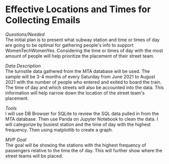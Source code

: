 # Effective Locations and Times for Collecting Emails

*Questions/Needed*
<br>
  The initial plan is to present what subway station and time or times of day are going to be optimal for gathering people's info to support WomenTechWomenYes. Considering the time or times of day with the most amount of people will help prioritize the placement of their street team.

*Data Description*
<br>
  The turnstile data gathered from the MTA database will be used. The sample will be 3-4 months of every Saturday from June 2021 to August 2021 with the number of people who entered and exited to board the train. The time of day and which streets will also be accounted into the data. This information will help narrow down the location of the street team's placement.

*Tools*
<br>
  I will use DB Browser for SQLite to review the SQL data pulled in from the MTA database. Then use Panda on Jupyter Notebook to clean the data. I will categorize by busiest station and the time of day with the highest frequency.  Then using matplotlib to create a graph.

*MVP Goal*
<br>
  The goal will be showing the stations with the highest frequency of passengers relative to the time the of day. This will further show where the street teams will be placed.
